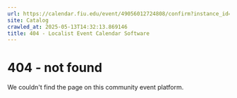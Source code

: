 ```yaml
---
url: https://calendar.fiu.edu/event/49056012724808/confirm?instance_id=49056012760670&return=https%3A%2F%2Fcalendar.fiu.edu%2F
site: Catalog
crawled_at: 2025-05-13T14:32:13.869146
title: 404 - Localist Event Calendar Software
---
```


# 404 - not found
We couldn't find the page on this community event platform.
